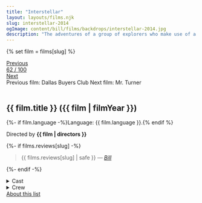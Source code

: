 ```yaml
---
title: "Interstellar"
layout: layouts/films.njk
slug: interstellar-2014
ogImage: content/bill/films/backdrops/interstellar-2014.jpg
description: "The adventures of a group of explorers who make use of a newly discovered wormhole to surpass the limitations on human space travel and conquer the vast distances involved in an interstellar voyage."
---
```


{% set film = films[slug] %}

<nav class="films">
  <div class="prev">
    <a href="../dallas-buyers-club-2013"><i class="fa-solid fa-chevron-left fa-xs"></i> Previous</a>
  </div>
  <div>
    <a class="simple" href="../">62 / 100</a>
  </div>
  <div class="next">
    <a href="../mr-turner-2014">Next <i class="fa-solid fa-chevron-right fa-xs"></i></a>
  </div>
  <div class="hint">
    <span class="prev-hint">
      <span class="sr-only">Previous film:</span>
      Dallas Buyers Club
    </span>
    <span class="next-hint">
      <span class="sr-only">Next film:</span>
      Mr. Turner
    </span>
  </div>
</nav>

<article class="film slug-interstellar-2014">
  <div class="backdrop-and-poster">
    <img class="poster" src="../films/posters/{{ slug }}.jpg" alt="">
    <img class="backdrop" src="../films/backdrops/{{ slug }}.jpg" alt="">
  </div>

  <h1>{{ film.title }} ({{ film | filmYear }})</h1>

  <p>
    {%- if film.language -%}Language: {{ film.language }}.{% endif %}
    
  </p>

  <p class="director">
    Directed by <strong>{{ film | directors }}</strong>
  </p>

  {%- if films.reviews[slug] -%}
    <blockquote> 
      {{ films.reviews[slug] | safe }} <em>—&nbsp;<a href="/bill">Bill</a></em>
    </blockquote> 
  {%- endif -%}

  <details>
    <summary>
      Cast
    </summary>
    <ul>
      {%- for cast in film.credits.cast -%}
        <li>
          {{ cast.name }} as <em>{{ cast.character }}</em>
        </li>
      {%- endfor -%}
    </ul>
  </details>

  <details>
    <summary>
      Crew
    </summary>
    <ul>
      {%- for crew in film.credits.crew -%}
        <li>
          {{ crew.name }} &mdash; <em>{{ crew.job }}</em>
        </li>
      {%- endfor -%}
    </ul>
  </details>

</article>
<footer>
  <a href="../about">About this list</a>
</footer>
